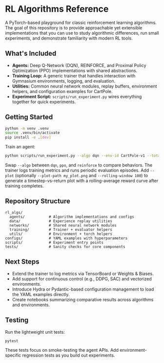 # RL Algorithms Reference

A PyTorch-based playground for classic reinforcement learning algorithms. The goal of this
repository is to provide approachable yet extensible implementations that you can use to study
algorithmic differences, run small experiments, and demonstrate familiarity with modern RL tools.

## What's Included

- **Agents:** Deep Q-Network (DQN), REINFORCE, and Proximal Policy Optimization (PPO) implementations
  with shared abstractions.
- **Training Loop:** A generic trainer that handles interaction with Gymnasium environments, logging,
  and evaluation.
- **Utilities:** Common neural network modules, replay buffers, environment helpers, and configuration
  examples for CartPole.
- **Experiment Script:** `scripts/run_experiment.py` wires everything together for quick experiments.

## Getting Started

```bash
python -m venv .venv
source .venv/bin/activate
pip install -e .[dev]
```

Train an agent:

```bash
python scripts/run_experiment.py --algo dqn --env-id CartPole-v1 --total-steps 50000
```

Swap `--algo` between `dqn`, `ppo`, and `reinforce` to compare behaviors. The trainer logs training
metrics and runs periodic evaluation episodes. Add `--plot` (optionally `--plot-path my_plot.png` and
`--rolling-window 100`) to generate a timestep-vs-return plot with a rolling-average reward curve
after training completes.

## Repository Structure

```
rl_algs/
  agents/           # Algorithm implementations and configs
  data/             # Experience replay utilities
  networks/         # Shared neural network modules
  training/         # Trainer + evaluator helpers
  utils/            # Environment + torch helpers
configs/            # YAML examples with hyperparameters
scripts/            # Experiment entry points
tests/              # Sanity checks for core components
```

## Next Steps

- Extend the trainer to log metrics via TensorBoard or Weights & Biases.
- Add support for continuous control (e.g., DDPG, SAC) and vectorized environments.
- Introduce Hydra or Pydantic-based configuration management to load the YAML examples directly.
- Create notebooks summarizing comparative results across algorithms and environments.

## Testing

Run the lightweight unit tests:

```bash
pytest
```

These tests focus on smoke-testing the agent APIs. Add environment-specific regression tests as you
build out experiments.
